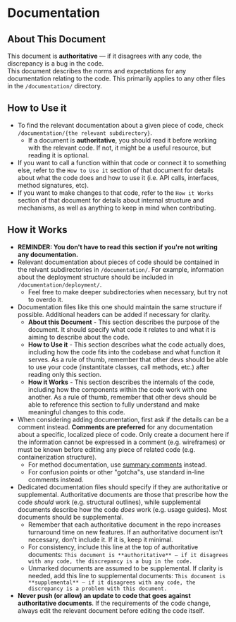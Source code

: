 # Documentation

## About This Document

This document is **authoritative** — if it disagrees with any code, the discrepancy is a bug in the code.  
This document describes the norms and expectations for any documentation relating to the code. This primarily applies to any other files in the `/documentation/` directory.  

## How to Use it

* To find the relevant documentation about a given piece of code, check `/documentation/{the relevant subdirectory}`.
  * If a document is **authoritative**, you should read it before working with the relevant code. If not, it might be a useful resource, but reading it is optional.
* If you want to call a function within that code or connect it to something else, refer to the `How to Use it` section of that document for details about what the code does and how to use it (i.e. API calls, interfaces, method signatures, etc).
* If you want to make changes to that code, refer to the `How it Works` section of that document for details about internal structure and mechanisms, as well as anything to keep in mind when contributing.

## How it Works

* **REMINDER: You don't have to read this section if you're not writing any documentation.**
* Relevant documentation about pieces of code should be contained in the relvant subdirectories in `/documentation/`. For example, information about the deployment structure should be included in `/documentation/deployment/`.
  * Feel free to make deeper subdirectories when necessary, but try not to overdo it.
* Documentation files like this one should maintain the same structure if possible. Additional headers can be added if necessary for clarity.
  * **About this Document** - This section describes the purpose of the document. It should specify what code it relates to and what it is aiming to describe about the code.
  * **How to Use it** - This section describes what the code actually does, including how the code fits into the codebase and what function it serves. As a rule of thumb, remember that other devs should be able to use your code (instantitate classes, call methods, etc.) after reading only this section.
  * **How it Works** - This section describes the internals of the code, including how the components within the code work with one another. As a rule of thumb, remember that other devs should be able to reference this section to fully understand and make meaningful changes to this code.
* When considering adding documentation, first ask if the details can be a comment instead. **Comments are preferred** for any documentation about a specific, localized piece of code. Only create a document here if the information cannot be expressed in a comment (e.g. wireframes) or must be known before editing any piece of related code (e.g. containerization structure).
  * For method documentation, use [summary comments](https://learn.microsoft.com/en-us/dotnet/csharp/language-reference/language-specification/documentation-comments) instead.
  * For confusion points or other "gotcha"s, use standard in-line comments instead.
* Dedicated documentation files should specify if they are authoritative or supplemental. Authoritative documents are those that prescribe how the code *should* work (e.g. structural outlines), while supplemental documents describe how the code *does* work (e.g. usage guides). Most documents should be supplemental.
  * Remember that each authoritative document in the repo increases turnaround time on new features. If an authoritative document isn't necessary, don't include it. If it is, keep it minimal.
  * For consistency, include this line at the top of authoritative documents: `This document is **authoritative** — if it disagrees with any code, the discrepancy is a bug in the code.`
  * Unmarked documents are assumed to be supplemental. If clarity is needed, add this line to supplemental documents: `This document is **supplemental** — if it disagrees with any code, the discrepancy is a problem with this document.`
* **Never push (or allow) an update to code that goes against authoritative documents**. If the requirements of the code change, always edit the relevant document before editing the code itself.
